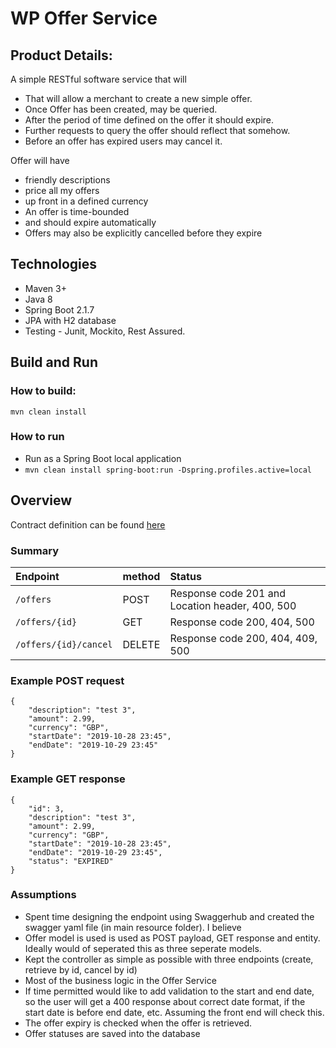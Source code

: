 # WP Offer Service

## Product Details:

A simple RESTful software service that will
* That will allow a merchant to create a new simple offer.
* Once Offer has been created, may be queried.
* After the period of time defined on the offer it should expire.
* Further requests to query the offer should reflect that somehow.
* Before an offer has expired users may cancel it.

Offer will have
* friendly descriptions
* price all my offers
* up front in a defined currency
* An offer is time-bounded
* and should expire automatically
* Offers may also be explicitly cancelled before they expire

## Technologies
* Maven 3+
* Java 8
* Spring Boot 2.1.7
* JPA with H2 database
* Testing - Junit, Mockito, Rest Assured.

## Build and Run

### How to build:
`mvn clean install`


### How to run
* Run as a Spring Boot local application
* `mvn clean install spring-boot:run -Dspring.profiles.active=local`

## Overview

Contract definition can be found [here](https://raw.githubusercontent.com/gajaharan/offer-microservice/master/src/main/resources/swagger.yaml)

### Summary 
| Endpoint             | method   | Status                            |
|:---------------------|:---------|:---------------------------------|
| `/offers`            |   POST   | Response code 201 and Location header, 400, 500 |
| `/offers/{id}`       |   GET    | Response code 200, 404, 500 |
| `/offers/{id}/cancel`|   DELETE | Response code 200, 404, 409, 500 |

### Example POST request
```
{
    "description": "test 3",
    "amount": 2.99,
    "currency": "GBP",
    "startDate": "2019-10-28 23:45",
    "endDate": "2019-10-29 23:45"
}
```

### Example GET response
```
{
    "id": 3,
    "description": "test 3",
    "amount": 2.99,
    "currency": "GBP",
    "startDate": "2019-10-28 23:45",
    "endDate": "2019-10-29 23:45",
    "status": "EXPIRED"
}
```

### Assumptions
* Spent time designing the endpoint using Swaggerhub and created the swagger yaml file (in main resource folder).
I believe
* Offer model is used is used as POST payload, GET response and entity. Ideally would of seperated this as three
seperate models.
* Kept the controller as simple as possible with three endpoints (create, retrieve by id, cancel by id)
* Most of the business logic in the Offer Service
* If time permitted would like to add validation to the start and end date, so the user will get a 400 response about
correct date format, if the start date is before end date, etc. Assuming the front end will check this.
* The offer expiry is checked when the offer is retrieved.
* Offer statuses are saved into the database